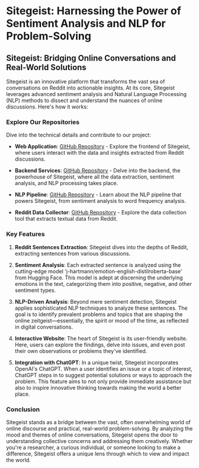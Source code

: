 # Sitegeist: Harnessing the Power of Sentiment Analysis and NLP for Problem-Solving

## Sitegeist: Bridging Online Conversations and Real-World Solutions

Sitegeist is an innovative platform that transforms the vast sea of conversations on Reddit into actionable insights. At its core, Sitegeist leverages advanced sentiment analysis and Natural Language Processing (NLP) methods to dissect and understand the nuances of online discussions. Here's how it works:

### Explore Our Repositories

Dive into the technical details and contribute to our project:

- **Web Application**: [GitHub Repository](https://github.com/masaishi/web_CruzHacks2024) - Explore the frontend of Sitegeist, where users interact with the data and insights extracted from Reddit discussions.

- **Backend Services**: [GitHub Repository](https://github.com/masaishi/api_CruzHacks2024) - Delve into the backend, the powerhouse of Sitegeist, where all the data extraction, sentiment analysis, and NLP processing takes place.

- **NLP Pipeline**: [GitHub Repository](https://github.com/masaishi/nlp_CruzHacks2024.git) - Learn about the NLP pipeline that powers Sitegeist, from sentiment analysis to word frequency analysis.

- **Reddit Data Collector**: [GitHub Repository](https://github.com/masaishi/reddit_CruzHacks2024.git) - Explore the data collection tool that extracts textual data from Reddit.


### Key Features

1. **Reddit Sentences Extraction**: Sitegeist dives into the depths of Reddit, extracting sentences from various discussions.

2. **Sentiment Analysis**: Each extracted sentence is analyzed using the cutting-edge model 'j-hartmann/emotion-english-distilroberta-base' from Hugging Face. This model is adept at discerning the underlying emotions in the text, categorizing them into positive, negative, and other sentiment types.

3. **NLP-Driven Analysis**: Beyond mere sentiment detection, Sitegeist applies sophisticated NLP techniques to analyze these sentences. The goal is to identify prevalent problems and topics that are shaping the online zeitgeist—essentially, the spirit or mood of the time, as reflected in digital conversations.

4. **Interactive Website**: The heart of Sitegeist is its user-friendly website. Here, users can explore the findings, delve into issues, and even post their own observations or problems they've identified.

5. **Integration with ChatGPT**: In a unique twist, Sitegeist incorporates OpenAI's ChatGPT. When a user identifies an issue or a topic of interest, ChatGPT steps in to suggest potential solutions or ways to approach the problem. This feature aims to not only provide immediate assistance but also to inspire innovative thinking towards making the world a better place.

### Conclusion

Sitegeist stands as a bridge between the vast, often overwhelming world of online discourse and practical, real-world problem-solving. By analyzing the mood and themes of online conversations, Sitegeist opens the door to understanding collective concerns and addressing them creatively. Whether you're a researcher, a curious individual, or someone looking to make a difference, Sitegeist offers a unique lens through which to view and impact the world.